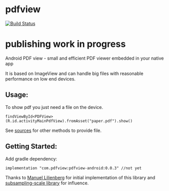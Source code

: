 # pdfview

[![Build Status](https://app.bitrise.io/app/40d453ac50882d9c/status.svg?token=BfV89EoWjOEfvATradLDOw&branch=dev)](https://app.bitrise.io/app/40d453ac50882d9c)

# publishing work in progress
Android PDF view - small and efficient PDF viewer embedded in your native app

It is based on ImageView and can handle big files with reasonable performance on low end devices. 

## Usage:

To show pdf you just need a file on the device.

```
findViewById<PDFView>(R.id.activityMainPdfView).fromAsset("paper.pdf").show()
```
See [sources](/pdfview-android/src/main/java/com/pdfview/PDFView.kt) for other methods to provide file.

## Getting Started:

Add gradle dependency:
```
implementation "com.pdfview:pdfview-android:0.0.3" //not yet
```


Thanks to [Manuel Lilienberg](https://github.com/mlilienberg) for initial implementation of this library and [subsampling-scale library](https://github.com/davemorrissey/subsampling-scale-image-view) for influence.